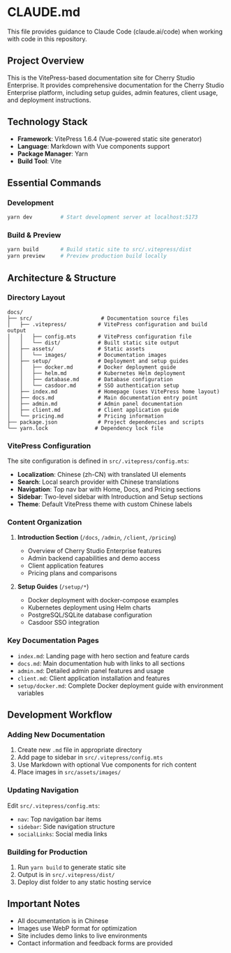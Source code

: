 # CLAUDE.md

This file provides guidance to Claude Code (claude.ai/code) when working with code in this repository.

## Project Overview

This is the VitePress-based documentation site for Cherry Studio Enterprise. It provides comprehensive documentation for the Cherry Studio Enterprise platform, including setup guides, admin features, client usage, and deployment instructions.

## Technology Stack

- **Framework**: VitePress 1.6.4 (Vue-powered static site generator)
- **Language**: Markdown with Vue components support
- **Package Manager**: Yarn
- **Build Tool**: Vite

## Essential Commands

### Development

```bash
yarn dev         # Start development server at localhost:5173
```

### Build & Preview

```bash
yarn build       # Build static site to src/.vitepress/dist
yarn preview     # Preview production build locally
```

## Architecture & Structure

### Directory Layout

```
docs/
├── src/                      # Documentation source files
│   ├── .vitepress/          # VitePress configuration and build output
│   │   ├── config.mts       # VitePress configuration file
│   │   └── dist/            # Built static site output
│   ├── assets/              # Static assets
│   │   └── images/          # Documentation images
│   ├── setup/               # Deployment and setup guides
│   │   ├── docker.md        # Docker deployment guide
│   │   ├── helm.md          # Kubernetes Helm deployment
│   │   ├── database.md      # Database configuration
│   │   └── casdoor.md       # SSO authentication setup
│   ├── index.md             # Homepage (uses VitePress home layout)
│   ├── docs.md              # Main documentation entry point
│   ├── admin.md             # Admin panel documentation
│   ├── client.md            # Client application guide
│   └── pricing.md           # Pricing information
├── package.json             # Project dependencies and scripts
└── yarn.lock               # Dependency lock file
```

### VitePress Configuration

The site configuration is defined in `src/.vitepress/config.mts`:

- **Localization**: Chinese (zh-CN) with translated UI elements
- **Search**: Local search provider with Chinese translations
- **Navigation**: Top nav bar with Home, Docs, and Pricing sections
- **Sidebar**: Two-level sidebar with Introduction and Setup sections
- **Theme**: Default VitePress theme with custom Chinese labels

### Content Organization

1. **Introduction Section** (`/docs`, `/admin`, `/client`, `/pricing`)
   - Overview of Cherry Studio Enterprise features
   - Admin backend capabilities and demo access
   - Client application features
   - Pricing plans and comparisons

2. **Setup Guides** (`/setup/*`)
   - Docker deployment with docker-compose examples
   - Kubernetes deployment using Helm charts
   - PostgreSQL/SQLite database configuration
   - Casdoor SSO integration

### Key Documentation Pages

- `index.md`: Landing page with hero section and feature cards
- `docs.md`: Main documentation hub with links to all sections
- `admin.md`: Detailed admin panel features and usage
- `client.md`: Client application installation and features
- `setup/docker.md`: Complete Docker deployment guide with environment variables

## Development Workflow

### Adding New Documentation

1. Create new `.md` file in appropriate directory
2. Add page to sidebar in `src/.vitepress/config.mts`
3. Use Markdown with optional Vue components for rich content
4. Place images in `src/assets/images/`

### Updating Navigation

Edit `src/.vitepress/config.mts`:
- `nav`: Top navigation bar items
- `sidebar`: Side navigation structure
- `socialLinks`: Social media links

### Building for Production

1. Run `yarn build` to generate static site
2. Output is in `src/.vitepress/dist/`
3. Deploy dist folder to any static hosting service

## Important Notes

- All documentation is in Chinese
- Images use WebP format for optimization
- Site includes demo links to live environments
- Contact information and feedback forms are provided